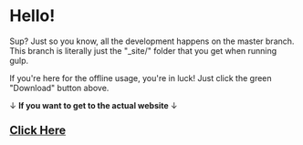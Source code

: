 # Hello!

Sup? Just so you know, all the development happens on the master branch. This branch is literally just the "_site/" folder that you get when running gulp.

If you're here for the offline usage, you're in luck! Just click the green "Download" button above.

&darr; **If you want to get to the actual website** &darr;

### <big>[Click Here](http://www.majortraining.cf)</big>